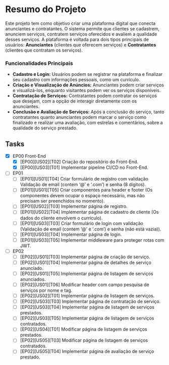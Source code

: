 # Resumo do Projeto

Este projeto tem como objetivo criar uma plataforma digital que conecta anunciantes e contratantes. O sistema permite que clientes se cadastrem, anunciem serviços, contratem serviços oferecidos e avaliem a qualidade desses serviços. A plataforma é voltada para dois tipos principais de usuários: **Anunciantes** (clientes que oferecem serviços) e **Contratantes** (clientes que contratam os serviços).

### Funcionalidades Principais
- **Cadastro e Login:** Usuários podem se registrar na plataforma e finalizar seu cadastro com informações pessoais, como um currículo.
- **Criação e Visualização de Anúncios:** Anunciantes podem criar serviços e visualizá-los, enquanto visitantes podem ver os serviços disponíveis.
- **Contratação de Serviços:** Contratantes podem contratar os serviços que desejam, com a opção de interagir diretamente com os anunciantes.
- **Conclusão e Avaliação de Serviços:** Após a conclusão do serviço, tanto contratantes quanto anunciantes podem marcar o serviço como finalizado e realizar uma avaliação, com estrelas e comentários, sobre a qualidade do serviço prestado.

## Tasks

- [x] EP00 Front-End
    - [x] [EP00][US02][T02] Criação do repositório do Front-End.
    - [x] [EP00][US03][T01] Implementar pipeline CI/CD no Front-End.

- [ ] EP01
    - [ ] [EP01][US01][T04] Criar formulário de registro com validação Validação de email (contem ‘@’ e ‘.com’) e senha (8 dígitos).
    - [ ] [EP01][US01][T05] Criar componentes para header e footer (Os componentes devem ocupar o espaço necessário, mas não precisam ser preenchidos no momento).
    - [ ] [EP01][US02][T03] Implementar página de registro.
    - [ ] [EP01][US02][T04] Implementar página de cadastro de cliente (Os dados do cliente envolvem o currículo).
    - [ ] [EP01][US03][T03] Criar formulário de login com validação (Validação de email (contem ‘@’ e ‘.com’) e senha (não está vazia)).
    - [ ] [EP01][US03][T04] Implementar página de login.
    - [ ] [EP01][US03][T05] Implementar middleware para proteger rotas com JWT.

- [ ] EP02 
    - [ ] [EP02][US01][T03] Implementar página de criação de serviço.
    - [ ] [EP02][US01][T04] Implementar página de detalhes de serviço anunciado.
    - [ ] [EP02][US01][T05] Implementar página de listagem de serviços anunciados.
    - [ ] [EP02][US01][T06] Modificar header com campo pesquisa de serviços por nome e tag.
    - [ ] [EP02][US02][T01] Implementar página de listagem de serviços.
    - [ ] [EP02][US03][T03] Implementar página de contratação de serviço.
    - [ ] [EP02][US03][T04] Implementar página de listagem de serviços prestados.
    - [ ] [EP02][US03][T05] Implementar página de listagem de serviços contratados.
    - [ ] [EP02][US04][T01] Modificar página de listagem de serviços prestados.
    - [ ] [EP02][US05][T03] Modificar página de listagem de serviços contratados.
    - [ ] [EP02][US05][T04] Implementar página de avaliação de serviço prestado.